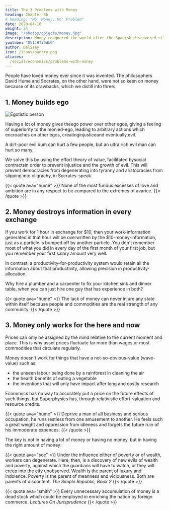 ```yaml
---
title: The 3 Problems with Money
heading: Chapter 3b
# heading: "Mo' Money, Mo' Problem"
date: 2020-04-18
weight: 24
image: "/photos/objects/money.jpg"
description: Money conquered the world after the Spanish discovered silver mines in South America. This gave fuel for colonization and the oppression of the world.
youtube: "OV1JHTiDdkQ"
author: Dalisay
icon: /icons/pantry.png
aliases:
  /social/economics/problems-with-money
---
```



<!-- Real value manifests as the ratio of goods and services relative to each other and not to money. This allows the taonomy to work with or without money -- perfect for financial crises

linkb: articles/pantrynomics/the-demand-capital-trade-industry-tool"
linkbtext: "DCTI tool"
linkf: articles/pantrynomics/the-eagle"
linkftext: "the-eagle"
 -->

People have loved money ever since it was invented. The philosophers David Hume and Socrates, on the other hand, were not so keen on money because of its drawbacks, which we distill into three:


## 1. Money builds ego

![Egotistic person](https://sorasystem.sirv.com/richpoor.png)

Having a lot of money gives theego power over other egos, giving a feeling of superiority to the monied-ego, leading to arbitrary actions which encroaches on other egos, creatinginjusticeand eventually,evil.

A dirt-poor evil bum can hurt a few people, but an ultra rich evil man can hurt so many.

We solve this by using the effort theory of value, facilitated bysocial contractsin order to prevent injustice and the growth of evil. This will prevent democracies from degenerating into tyranny and aristocracies from slipping into oligrachy, in Socrates-speak.

{{< quote ava="hume" >}}
None of the most furious excesses of love and ambition are in any respect to be compared to the extremes of avarice.
{{< /quote >}}



## 2. Money destroys information in every exchange

If you work for 1 hour in exchange for $10, then your work-information generated in that hour will be overwritten by the $10-money-information, just as a particle is bumped off by another particle. You don't remember most of what you did in every day of the first month of your first job, but you remember your first salary amount very well.

In contrast, a productivity-for-productivity system would retain all the information about that productivity, allowing precision in productivity-allocation.

Why hire a plumber and a carpenter to fix your kitchen sink and dinner table, when you can just hire one guy that has experience in both?

{{< quote ava="hume" >}}
The lack of money can never injure any state within itself because people and commodities are the real strength of any community.
{{< /quote >}}



## 3. Money only works for the here and now

Prices can only be assigned by the mind relative to the current moment and place. This is why asset prices fluctuate far more than wages or most commodities that circulate regularly.

Money doesn't work for things that have a not-so-obvious-value (wave-value) such as:
- the unseen labour being done by a rainforest in cleaning the air
- the health benefits of eating a vegetable
- the inventions that will only have impact after long and costly research

Economics has no way to accurately put a price on the future effects of such things, but Superphysics has, through relativistic effort-valuation and resource credits.

{{< quote ava="hume" >}}
Deprive a man of all business and serious occupation, he runs restless from one amusement to another. He feels such a great weight and oppression from idleness and forgets the future ruin of his immoderate expences.
{{< /quote >}}


The key is not in having a lot of money or having no money, but in having the right amount of money:

{{< quote ava="soc" >}}
Under the influence either of poverty or of wealth, workers can degenerate. Here, then, is a discovery of new evils of wealth and poverty, against which the guardians will have to watch, or they will creep into the city unobserved. Wealth is the parent of luxury and indolence. Poverty is the parent of meanness and viciousness. Both are parents of discontent.
<cite>The Simple Republic, Book 2</cite>
{{< /quote >}}

{{< quote ava="smith" >}}
Every unnecessary accumulation of money is a dead stock which could be employed in enriching the nation by foreign commerce.
<cite>Lectures On Jurisprudence</cite>
{{< /quote >}}


<!-- In the next post, we shall show the pattern of how the allure of money naturally leads to corruption and crises throughout history.  -->


<!-- According to Adam Smith, the invention of stamped coins as metal money created a convenience in exchanging goods and services, allowing circulation of resources to become faster. The invention of paper money through cash accounts by the French and paper money by the Chinese allowed circulation to be even faster, but also more dangerous:

“The commerce and industry of the country, however, it must be acknowledged, though they may be somewhat augmented, cannot be altogether so secure, when they are thus, as it were, suspended upon the Daedalian wings of paper money, as when they travel about upon the solid ground of gold and silver”
ros and cons of barter, metal money, paper money, and electronic money and cryptocurrencies as tools of trade:
Speed Stability Accessibility
Barter  Slow  Stable  Medium
Metal Money Medium  Very stable High
Paper Money Fast  Unstable  Very High
Electronic Money & crypto Very Fast Very unstable Low
The ideal tool of trade would be something that has high speed, low volatility or perishability, and high availability. Paper is sup
As you can see, paper money has the most advantages which allow it to be the main tool of trade even at a time of electronic cash and cryptocurrencies -- you can store a lot of it in your pocket even without electricity and will be accepted everywhere.
 -->